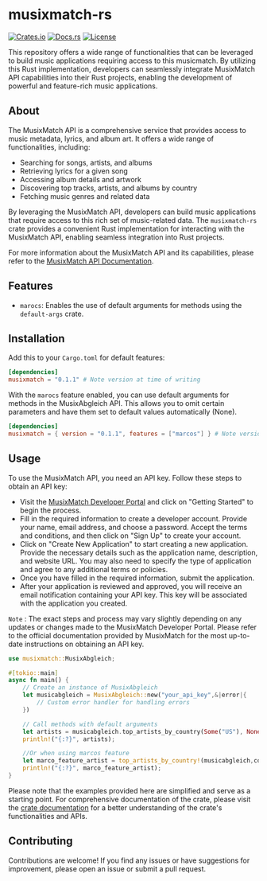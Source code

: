 # musixmatch-rs

[![Crates.io](https://img.shields.io/crates/v/my_crate.svg)](https://crates.io/crates/musixmatch)
[![Docs.rs](https://docs.rs/my_crate/badge.svg)](https://docs.rs/musixmatch)
[![License](https://img.shields.io/crates/l/musixmatch.svg)](https://github.com/Deaths-Door/musixmatch-rs/blob/main/LICENSE)

This repository offers a wide range of functionalities that can be leveraged to build music applications requiring access to this musicmatch. By utilizing this Rust implementation, developers can seamlessly integrate MusixMatch API capabilities into their Rust projects, enabling the development of powerful and feature-rich music applications.

## About

The MusixMatch API is a comprehensive service that provides access to music metadata, lyrics, and album art. It offers a wide range of functionalities, including:

- Searching for songs, artists, and albums
- Retrieving lyrics for a given song
- Accessing album details and artwork
- Discovering top tracks, artists, and albums by country
- Fetching music genres and related data

By leveraging the MusixMatch API, developers can build music applications that require access to this rich set of music-related data. The `musixmatch-rs` crate provides a convenient Rust implementation for interacting with the MusixMatch API, enabling seamless integration into Rust projects.

For more information about the MusixMatch API and its capabilities, please refer to the [MusixMatch API Documentation](https://developer.musixmatch.com/documentation).

## Features

- `marocs`: Enables the use of default arguments for methods using the `default-args` crate.

## Installation

Add this to your `Cargo.toml` for default features:

```toml
[dependencies]
musixmatch = "0.1.1" # Note version at time of writing
```

With the `marocs` feature enabled, you can use default arguments for methods in the MusixAbgleich API. This allows you to omit certain parameters and have them set to default values automatically (None).

```toml
[dependencies]
musixmatch = { version = "0.1.1", features = ["marcos"] } # Note version at time of writing
```

## Usage

To use the MusixMatch API, you need an API key. Follow these steps to obtain an API key:

- Visit the [MusixMatch Developer Portal](https://developer.musixmatch.com/) and click on "Getting Started" to begin the process.
- Fill in the required information to create a developer account. Provide your name, email address, and choose a password. Accept the terms and conditions, and then click on "Sign Up" to create your account.
- Click on "Create New Application" to start creating a new application. Provide the necessary details such as the application name, description, and website URL. You may also need to specify the type of application and agree to any additional terms or policies.
- Once you have filled in the required information, submit the application.
- After your application is reviewed and approved, you will receive an email notification containing your API key. This key will be associated with the application you created.

`Note` : The exact steps and process may vary slightly depending on any updates or changes made to the MusixMatch Developer Portal. Please refer to the official documentation provided by MusixMatch for the most up-to-date instructions on obtaining an API key.

```rust
use musixmatch::MusixAbgleich;

#[tokio::main]
async fn main() {
    // Create an instance of MusixAbgleich
    let musicabgleich = MusixAbgleich::new("your_api_key",&|error|{
        // Custom error handler for handling errors 
    })

    // Call methods with default arguments
    let artists = musicabgleich.top_artists_by_country(Some("US"), None, None).await;
    println!("{:?}", artists);

    //Or when using marcos feature
    let marco_feature_artist = top_artists_by_country!(musicabgleich,country = "US").await;
    println!("{:?}", marco_feature_artist);
}
```

Please note that the examples provided here are simplified and serve as a starting point. For comprehensive documentation of the crate, please visit the [crate documentation](https://docs.rs/musixmatch) for a better understanding of the crate's functionalities and APIs.

## Contributing

Contributions are welcome! If you find any issues or have suggestions for improvement, please open an issue or submit a pull request.